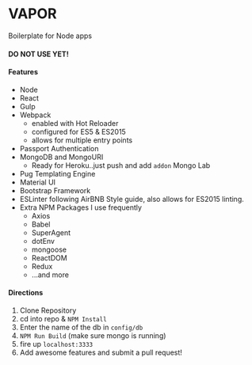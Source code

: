 # VAPOR
Boilerplate for Node apps

#### DO NOT USE YET!

#### Features

* Node
* React
* Gulp
* Webpack
  - enabled with Hot Reloader
  - configured for ES5 & ES2015
  - allows for multiple entry points
* Passport Authentication
* MongoDB and MongoURI
  - Ready for Heroku..just push and add `addon` Mongo Lab
* Pug Templating Engine
* Material UI
* Bootstrap Framework
* ESLinter following AirBNB Style guide, also allows for ES2015 linting.
* Extra NPM Packages I use frequently
  - Axios
  - Babel
  - SuperAgent
  - dotEnv
  - mongoose
  - ReactDOM
  - Redux
  - ...and more

#### Directions

1. Clone Repository
2. cd into repo & `NPM Install`
3. Enter the name of the db in `config/db`
4. `NPM Run Build` (make sure mongo is running)
5. fire up `localhost:3333`
6. Add awesome features and submit a pull request!
